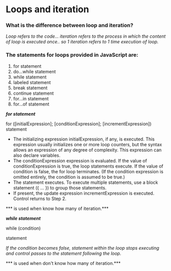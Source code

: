 # Loops and iteration

### What is the difference between loop and iteration?

_Loop refers to the code... iteration refers to the process in which the content of loop is executed once.. so 1 iteration refers to 1 time execution of loop._

### The statements for loops provided in JavaScript are:
1. for statement
2. do...while statement
3. while statement
4. labeled statement
5. break statement
6. continue statement
7. for...in statement
8. for...of statement


***for statement***

for ([initialExpression]; [conditionExpression]; [incrementExpression])
  statement

  - The initializing expression initialExpression, if any, is executed. This expression usually initializes one or more loop counters, but the syntax allows an expression of any degree of complexity. This expression can also declare variables.
  - The conditionExpression expression is evaluated. If the value of conditionExpression is true, the loop statements execute. If the value of condition is false, the for loop terminates. (If the condition expression is omitted entirely, the condition is assumed to be true.)
  - The statement executes. To execute multiple statements, use a block statement ({ ... }) to group those statements.
- If present, the update expression incrementExpression is executed.
Control returns to Step 2.

*** is used when know how many of iteration.***


***while statement***

while (condition)

  statement

  _If the condition becomes false, statement within the loop stops executing and control passes to the statement following the loop._

*** is used when don't know how many of iteration.***